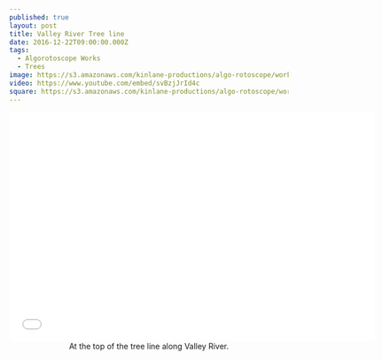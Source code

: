 ```yaml
---
published: true
layout: post
title: Valley River Tree line
date: 2016-12-22T09:00:00.000Z
tags:
  - Algorotoscope Works
  - Trees
image: https://s3.amazonaws.com/kinlane-productions/algo-rotoscope/working/valley-river-treeline.png
video: https://www.youtube.com/embed/svBzjJrId4c
square: https://s3.amazonaws.com/kinlane-productions/algo-rotoscope/working/valley-river-treeline-square.png
---
```

<center><iframe width="660" height="415" src="{{ page.video }}" frameborder="0" allowfullscreen></iframe></center>
<center>At the top of the tree line along Valley River.</center>
